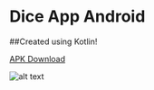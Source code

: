 # Dice App Android
##Created using Kotlin!

[APK Download](https://drive.google.com/file/d/156UssIcB0AY2gFCi3QYjlLUW3eGLHUV-/view?usp=sharing)

![alt text](https://drive.google.com/file/d/1B2F6TyAA3ruHM91aJVxQYs6UroxE_QUm/view?usp=sharing)
